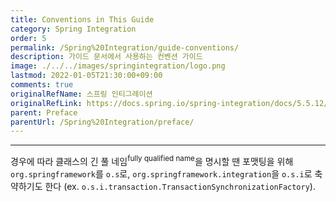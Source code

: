 ```yaml
---
title: Conventions in This Guide
category: Spring Integration
order: 5
permalink: /Spring%20Integration/guide-conventions/
description: 가이드 문서에서 사용하는 컨벤션 가이드
image: ./../../images/springintegration/logo.png
lastmod: 2022-01-05T21:30:00+09:00
comments: true
originalRefName: 스프링 인티그레이션
originalRefLink: https://docs.spring.io/spring-integration/docs/5.5.12/reference/html/index-single.html#guide-conventions
parent: Preface
parentUrl: /Spring%20Integration/preface/
---
```


---

경우에 따라 클래스의 긴 풀 네임<sup>fully qualified name</sup>을 명시할 땐 포맷팅을 위해 `org.springframework`를 `o.s`로, `org.springframework.integration`을 `o.s.i`로 축약하기도 한다 (ex. `o.s.i.transaction.TransactionSynchronizationFactory`).

